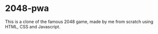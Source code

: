 # 2048-pwa
This is a clone of the famous 2048 game, made by me from scratch using HTML, CSS and Javascript.
